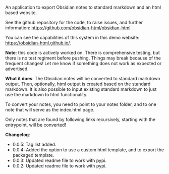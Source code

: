 An application to export Obsidian notes to standard markdown and an html based website.

See the github repository for the code, to raise issues, and further information: https://github.com/obsidian-html/obsidian-html

You can see the capabilities of this system in this demo website: https://obsidian-html.github.io/. 

**Note**: this code is actively worked on. There is comprehensive testing, but there is no test regiment before pushing. Things may break because of the frequent changes! Let me know if something does not work as expected or advertised.

**What it does**:
The Obsidian notes will be converted to standard markdown output. Then, optionally, html output is created based on the standard markdown. 
It is also possible to input existing standard markdown to just use the markdown to html functionality.

To convert your notes, you need to point to your notes folder, and to one note that will serve as the index.html page.

Only notes that are found by following links recursively, starting with the entrypoint, will be converted! 

**Changelog**:
- 0.0.5: Tag list added.
- 0.0.4: Added the option to use a custom html template, and to export the packaged template.
- 0.0.3: Updated readme file to work with pypi.
- 0.0.2: Updated readme file to work with pypi.
